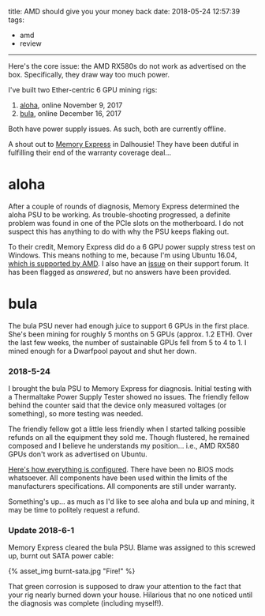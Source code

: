 title: AMD should give you your money back
date: 2018-05-24 12:57:39
tags:
- amd
- review
---

Here's the core issue: the AMD RX580s do not work as advertised on the box. Specifically, they draw way too much power. 

I've built two Ether-centric 6 GPU mining rigs:

1. [aloha](/2017/11/09/Ethereum-Mining-Rig-Prototyping-and-Market-Investigation/), online November 9, 2017
2. [bula](/2017/12/16/Hello-Bula-6-GPU-Ethereum-Rig/), online December 16, 2017

Both have power supply issues. As such, both are currently offline.

A shout out to [Memory Express](https://www.memoryexpress.com/) in Dalhousie! They have been dutiful in fulfilling their end of the warranty coverage deal...

# aloha

After a couple of rounds of diagnosis, Memory Express determined the aloha PSU to be working. As trouble-shooting progressed, a definite problem was found in one of the PCIe slots on the motherboard. I do not suspect this has anything to do with why the PSU keeps flaking out.

To their credit, Memory Express did do a 6 GPU power supply stress test on Windows. This means nothing to me, because I'm using Ubuntu 16.04, [which is supported by AMD](https://www.amd.com/en/support/graphics/radeon-500-series/radeon-rx-500-series/radeon-rx-580). I also have an [issue](https://community.amd.com/thread/225188) on their support forum. It has been flagged as _answered_, but no answers have been provided.

# bula

The bula PSU never had enough juice to support 6 GPUs in the first place. She's been mining for roughly 5 months on 5 GPUs (approx. 1.2 ETH). Over the last few weeks, the number of sustainable GPUs fell from 5 to 4 to 1. I mined enough for a Dwarfpool payout and shut her down.

### 2018-5-24

I brought the bula PSU to Memory Express for diagnosis. Initial testing with a Thermaltake Power Supply Tester showed no issues. The friendly fellow behind the counter said that the device only measured voltages (or something), so more testing was needed. 

The friendly fellow got a little less friendly when I started talking possible refunds on all the equipment they sold me. Though flustered, he remained composed and I believe he understands my position... i.e., AMD RX580 GPUs don't work as advertised on Ubuntu.

[Here's how everything is configured](https://github.com/TheMiningKing/ethereum-miner-bula). There have been no BIOS mods whatsoever. All components have been used within the limits of the manufacturers specifications. All components are still under warranty.

Something's up... as much as I'd like to see aloha and bula up and mining, it may be time to politely request a refund.

### Update 2018-6-1

Memory Express cleared the bula PSU. Blame was assigned to this screwed up, burnt out SATA power cable:

{% asset_img burnt-sata.jpg "Fire!" %}

That green corrosion is supposed to draw your attention to the fact that your rig nearly burned down your house. Hilarious that no one noticed until the diagnosis was complete (including myself!).
